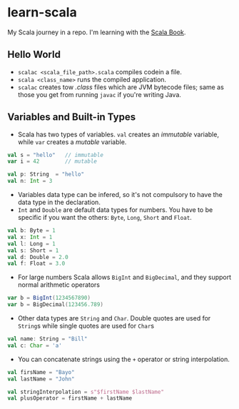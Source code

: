# learn-scala
My Scala journey in a repo. I'm learning with the [Scala Book](https://docs.scala-lang.org/overviews/scala-book/introduction.html).

## Hello World
- `scalac <scala_file_path>.scala` compiles codein a file.
- `scala <class_name>` runs the compiled application.
- `scalac` creates tow _.class_ files which are JVM bytecode files; same as those you get from running `javac` if you're writing Java.

## Variables and Built-in Types
- Scala has two types of variables. `val` creates an _immutable_ variable, while `var` creates a _mutable_ variable.

```scala
val s = "hello"   // immutable
var i = 42        // mutable

val p: String  = "hello"
val n: Int = 3
```
- Variables data type can be infered, so it's not compulsory to have the data type in the declaration.
- `Int` and `Double` are default data types for numbers. You have to be specific if you want the others: `Byte`, `Long`, `Short` and `Float`.

```scala
val b: Byte = 1
val x: Int = 1
val l: Long = 1
val s: Short = 1
val d: Double = 2.0
val f: Float = 3.0
```

- For large numbers Scala allows `BigInt` and `BigDecimal`, and they support normal arithmetic operators

```scala
var b = BigInt(1234567890)
var b = BigDecimal(123456.789)
```

- Other data types are `String` and `Char`. Double quotes are used for `String`s while single quotes are used for `Char`s

```scala
val name: String = "Bill"
val c: Char = 'a'
```

- You can concatenate strings using the `+` operator or string interpolation.

```scala
val firsName = "Bayo"
val lastName = "John"

val stringInterpolation = s"$firstName $lastName"
val plusOperator = firstName + lastName
```